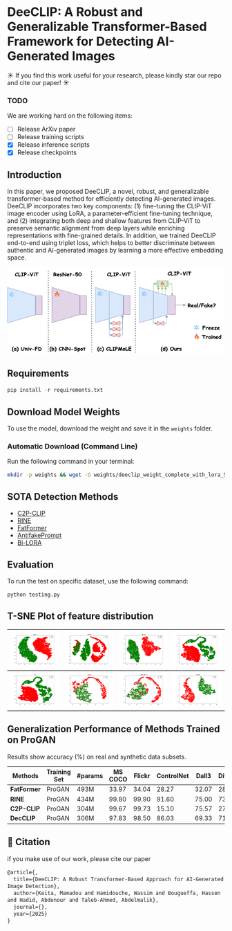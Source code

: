 # DeeCLIP: A Robust and Generalizable Transformer-Based Framework for Detecting AI-Generated Images

☀️ If you find this work useful for your research, please kindly star our repo and cite our paper! ☀️

### TODO
We are working hard on the following items:

- [ ] Release ArXiv paper  
- [ ] Release training scripts  
- [x] Release inference scripts  
- [x] Release checkpoints

## Introduction

In this paper, we proposed DeeCLIP, a novel, robust, and generalizable transformer-based method for efficiently detecting AI-generated images. DeeCLIP incorporates two key components: (1) fine-tuning the CLIP-ViT image encoder using LoRA, a parameter-efficient fine-tuning technique, and (2) integrating both deep and shallow features from CLIP-ViT to preserve semantic alignment from deep layers while enriching representations with fine-grained details. In addition, we trained DeeCLIP end-to-end using triplet loss, which helps to better discriminate between authentic and AI-generated images by learning a more effective embedding space.

<p align="center">
  <img src="assets/comparison3.png" alt="Approach Image">
</p>

## Requirements
``` python
pip install -r requirements.txt
```

## Download Model Weights

To use the model, download the weight and save it in the `weights` folder.

### **Automatic Download (Command Line)**
Run the following command in your terminal:

```sh
mkdir -p weights && wget -O weights/deeclip_weight_complete_with_lora_5.pth "https://www.dropbox.com/scl/fi/ttiqnbxu8atz4on5gqvgd/deeclip_weight_complete_with_lora_5.pth?rlkey=6xznuvriabkqfdcofhi1pbihu&st=fk02k7hf&dl=1"
```

## SOTA Detection Methods

- [C2P-CLIP](https://github.com/chuangchuangtan/C2P-CLIP-DeepfakeDetection)
- [RINE](https://github.com/mever-team/rine)
- [FatFormer](https://github.com/Michel-liu/FatFormer)
- [AntifakePrompt](https://github.com/nctu-eva-lab/antifakeprompt)
- [Bi-LORA](https://github.com/Mamadou-Keita/VLM-DETECT/)

## Evaluation
To run the test on specific dataset, use the following command:
```python
python testing.py
```

## T-SNE Plot of feature distribution

| ![](assets/tsne_plot_progan.png) | ![](assets/tsne_plot_stylegan.png) | ![](assets/tsne_plot_stargan.png) | ![](assets/tsne_plot_crn.png) |
|------------------------|------------------------|------------------------|------------------------|
| ![](assets/tsne_plot_imle.png) | ![](assets/tsne_plot_guided.png) | ![](assets/tsne_plot_glide_100_10.png) | ![](assets/tsne_plot_ldm_100.png) |


## Generalization Performance of Methods Trained on ProGAN

Results show accuracy (%) on real and synthetic data subsets.

| Methods   | Training Set | #params | MS COCO | Flickr | ControlNet | Dall3 | DiffusionDB | IF | LaMA | LTE | SD2Inpaint | SDXL | SGXL | SD3 | mAcc |
|-----------|-------------|---------|------------|-----------|--------------|----------|---------------|------|------|------|-------------|------|------|------|-----------|
| **FatFormer** | ProGAN | 493M | 33.97 | 34.04 | 28.27 | 32.07 | 28.10 | 27.95 | 28.67 | 12.37 | 22.63 | 31.97 | 22.23 | 35.91 | 28.18 |
| **RINE**      | ProGAN | 434M | 99.80 | 99.90 | 91.60 | 75.00 | 73.00 | 77.40 | 30.90 | 98.20 | 71.90 | 22.90 | 98.50 | 08.30 | 70.56 |
| **C2P-CLIP**  | ProGAN | 304M | 99.67 | 99.73 | 15.10 | 75.57 | 27.87 | 89.56 | 65.43 | 00.20 | 27.90 | 82.90 | 07.17 | 70.46 | 55.13 |
| **DecCLIP**   | ProGAN | 306M | 97.83 | 98.50 | 86.03 | 69.33 | 71.10 | 61.37 | 63.07 | 99.97 | 80.57 | 62.60 | 98.90 | 58.61 | **78.99** |


## :book: Citation
if you make use of our work, please cite our paper
```
@article{,
  title={DeeCLIP: A Robust Transformer-Based Approach for AI-Generated Image Detection},
  author={Keita, Mamadou and Hamidouche, Wassim and Bougueffa, Hassen and Hadid, Abdenour and Taleb-Ahmed, Abdelmalik},
  journal={},
  year={2025}
}
```
